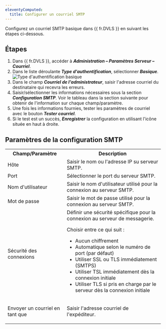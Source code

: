 ```yaml
---
eleventyComputed:
  title: Configurer un courriel SMTP
---
```

Configurez un courriel SMTP basique dans {{ fr.DVLS }} en suivant les étapes ci-dessous.

## Étapes

1. Dans {{ fr.DVLS }}, accéder à ***Administration – Paramètres Serveur – Courriel***.
1. Dans le liste déroulante ***Type d'authentification***, sélectionner ***Basique***.
![Type d'authentification basique](https://webdevolutions.azureedge.net/docs/fr/kb/KB2086.png)
3. Dans le champ ***Courriel de l'administrateur***, saisir l'adresse courriel du destinataire qui recevra les erreurs.
1. Saisir/sélectionner les informations nécessaires sous la section ***Configuration SMTP***. Voir le tableau dans la section suivante pour obtenir de l'information sur chaque champ/paramètre.
1. Une fois les informations fournies, tester les paramètres de courriel avec le bouton ***Tester courriel***.
1. Si le test est un succès, ***Enregistrer*** la configuration en utilisant l'icône située en haut à droite.  

## Paramètres de la configuration SMTP

<table>
	<tr>
		<th>
Champ/Paramètre 
		</th>
		<th>
Description 
		</th>
	</tr>
	<tr>
		<td>
Hôte 
		</td>
		<td>
Saisir le nom ou l'adresse IP su serveur SMTP. 
		</td>
	</tr>
	<tr>
		<td>
Port 
		</td>
		<td>
Sélectionner le port du serveur SMTP. 
		</td>
	</tr>
	<tr>
		<td>
Nom d'utilisateur 
		</td>
		<td>
Saisir le nom d'utilisateur utilisé pour la connexion au serveur SMTP. 
		</td>
	</tr>
	<tr>
		<td>
Mot de passe 
		</td>
		<td>
Saisir le mot de passe utilisé pour la connexion au serveur SMTP. 
		</td>
	</tr>
	<tr>
		<td>
Sécurité des connexions 
		</td>
		<td>
Définir une sécurité spécifique pour la connexion au serveur de messagerie.

Choisir entre ce qui suit :

* Aucun chiffrement 
* Automatique selon le numéro de port (par défaut)
* Utiliser SSL ou TLS immédiatement (SMTPS) 
* Utiliser TSL immédiatement dès la connexion initiale 
* Utiliser TLS si pris en charge par le serveur dès la connexion initiale 
		</td>
	</tr>
	<tr>
		<td>
Envoyer un courriel en tant que 
		</td>
		<td>
Saisir l'adresse courriel de l'expéditeur. 
		</td>
	</tr>
</table>
